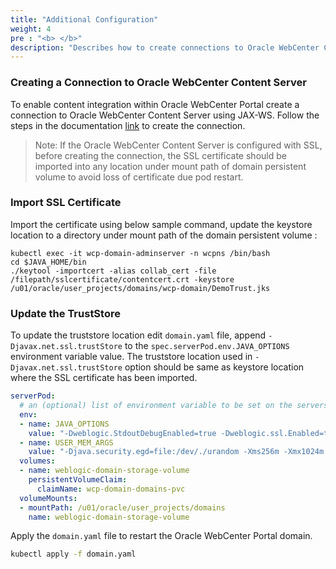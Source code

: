 ```yaml
---
title: "Additional Configuration"
weight: 4
pre : "<b> </b>"
description: "Describes how to create connections to Oracle WebCenter Content Server to enable content integration within Oracle WebCenter Portal."
---
```


### Creating a Connection to Oracle WebCenter Content Server

To enable content integration within Oracle WebCenter Portal create a connection to Oracle WebCenter Content Server using JAX-WS. Follow the steps in the documentation [link](https://docs.oracle.com/en/middleware/webcenter/portal/12.2.1.4/admin/managing-connections-oracle-webcenter-content-server.html#GUID-7907C8EA-802F-40B6-A19B-B0CC55CDB532) to create the connection. 

>Note: If the Oracle WebCenter Content Server is configured with SSL, before creating the connection, the SSL certificate should be imported into any location under mount path of domain persistent volume to avoid loss of certificate due pod restart.

### Import SSL Certificate
Import the certificate using below sample command, update the keystore location to a directory under mount path of the domain persistent volume :
```
kubectl exec -it wcp-domain-adminserver -n wcpns /bin/bash
cd $JAVA_HOME/bin
./keytool -importcert -alias collab_cert -file /filepath/sslcertificate/contentcert.crt -keystore /u01/oracle/user_projects/domains/wcp-domain/DemoTrust.jks

```

### Update the TrustStore
To update the truststore location edit `domain.yaml` file, append `-Djavax.net.ssl.trustStore` to the `spec.serverPod.env.JAVA_OPTIONS` environment variable value. The truststore location used in `-Djavax.net.ssl.trustStore` option should be same as keystore location where the SSL certificate has been imported.
```yaml
serverPod:
  # an (optional) list of environment variable to be set on the servers
  env:
  - name: JAVA_OPTIONS
    value: "-Dweblogic.StdoutDebugEnabled=true -Dweblogic.ssl.Enabled=true -Dweblogic.security.SSL.ignoreHostnameVerification=true -Djavax.net.ssl.trustStore=/u01/oracle/user_projects/domains/wcp-domain/DemoTrust.jks"
  - name: USER_MEM_ARGS
    value: "-Djava.security.egd=file:/dev/./urandom -Xms256m -Xmx1024m "
  volumes:
  - name: weblogic-domain-storage-volume
    persistentVolumeClaim:
      claimName: wcp-domain-domains-pvc
  volumeMounts:
  - mountPath: /u01/oracle/user_projects/domains
    name: weblogic-domain-storage-volume
```

Apply the `domain.yaml` file to restart the Oracle WebCenter Portal domain.

```bash
kubectl apply -f domain.yaml
```
